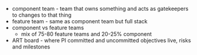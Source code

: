 * component team - team that owns something and acts as gatekeepers to changes to that thing
* feature team - same as component team but full stack
* component vs feature teams
  * mix of 75-80 feature teams and 20-25% component
* ART board - where PI committed and uncommitted objectives live, risks and milestones
